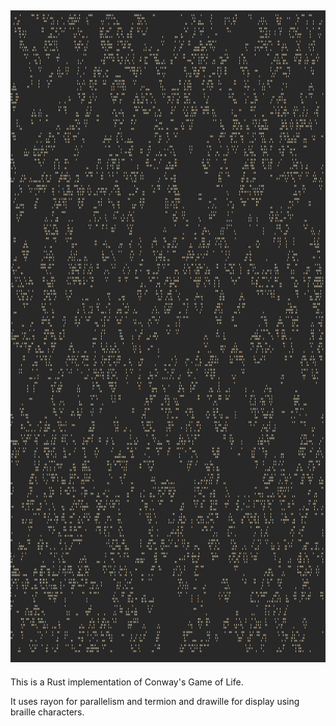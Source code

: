 <h2 align="center">
  <img  src="conway.png" alt="screenshot" width="1364" height="1043"/>
</h2>

This is a Rust implementation of Conway's Game of Life.

It uses rayon for parallelism and termion and drawille for display using braille characters.
